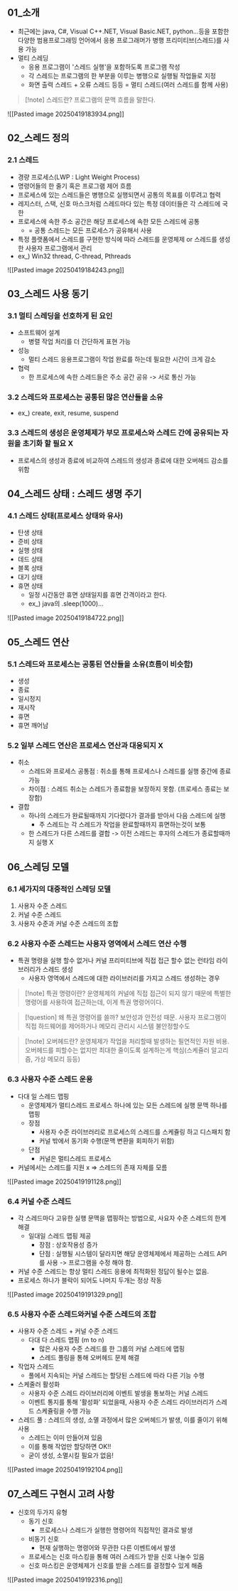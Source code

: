 ## 01_소개
- 최근에는 java, C#, Visual C++.NET, Visual Basic.NET, python...등을 포함한 다양한 범용프로그래밍 언어에서 응용 프로그래머가 병행 프리미티브(스레드)를 사용 가능
- 멀티 스레딩
	- 응용 프로그램이 '스레드 실행'을 포함하도록 프로그램 작성
	- 각 스레드는 프로그램의 한 부분을 이루는 병행으로 실행될 작업들로 지정
	- 화면 출력 스레드 + 오류 스레드 등등 = 멀티 스레드(여러 스레드를 함께 사용)

>[!note] 스레드란?
>프로그램의 문맥 흐름을 말한다.

![[Pasted image 20250419183934.png]]

## 02_스레드 정의
### 2.1 스레드
- 경량 프로세스(LWP : Light Weight Process)
- 명령어들의 한 줄기 혹은 프로그램 제어 흐름
- 프로세스에 있는 스레드들은 병행으로 실행되면서 공통의 목표를 이루려고 협력
- 레지스터, 스택, 신호 마스크처럼 스레드마다 있는 특정 데이터들은 각 스레드에 국한
- 프로세스에 속한 주소 공간은 해당 프로세스에 속한 모든 스레드에 공통
	- = 공통 스레드는 모든 프로세스가 공유해서 사용
- 특정 플랫폼에서 스레드를 구현한 방식에 따라 스레드를 운영체제 
  or 스레드를 생성한 사용자 프로그램에서 관리
- ex_) Win32 thread, C-thread, Pthreads

![[Pasted image 20250419184243.png]]

## 03_스레드 사용 동기

### 3.1 멀티 스레딩을 선호하게 된 요인
- 소프트웨어 설계
	- 병렬 작업 처리를 더 간단하게 표현 가능
- 성능
	- 멀티 스레드 응용프로그램이 작업 완료를 하는데 필요한 시간이 크게 감소
- 협력
	- 한 프로세스에 속한 스레드들은 주소 공간 공유 -> 서로 통신 가능

### 3.2 스레드와 프로세스는 공통된 많은 연산들을 소유
- ex_) create, exit, resume, suspend

### 3.3 스레드의 생성은 운영체제가 부모 프로세스와 스레드 간에 공유되는 자원을 초기화 할 필요 X

- 프로세스의 생성과 종료에 비교하여 스레드의 생성과 종료에 대한 오버헤드 감소를 위함

## 04_스레드 상태 : 스레드 생명 주기

### 4.1 스레드 상태(프로세스 상태와 유사)
- 탄생 상태
- 준비 상태
- 실행 상태
- 데드 상태
- 블록 상태
- 대기 상태
- 휴면 상태
	- 일정 시간동안 휴면 상태일지를 휴면 간격이라고 한다.
	- ex_) java의 .sleep(1000)...

![[Pasted image 20250419184722.png]]

## 05_스레드 연산

### 5.1 스레드와 프로세스는 공통된 연산들을 소유(흐름이 비슷함)
- 생성
- 종료
- 일시정지
- 재시작 
- 휴면
- 휴면 깨어남

### 5.2 일부 스레드 연산은 프로세스 연산과 대응되지 X
- 취소
	- 스레드와 프로세스 공통점 : 취소를 통해 프로세스나 스레드를 실행 중간에 종료 가능
	- 차이점 : 스레드 취소는 스레드가 종료함을 보장하지 못함. (프로세스 종료는 보장함)
- 결합
	- 하나의 스레드가 완료될때까지 기다렸다가 결과를 받아서 다음 스레드에 실행
		- 주 스레드는 각 스레드가 작업을 완료할때까지 휴면하는것이 보통
	- 한 스레드가 다른 스레드를 결합 -> 이전 스레드는 후자의 스레드가 종료할때까지 실행 X

## 06_스레딩 모델
### 6.1 세가지의 대중적인 스레딩 모델
1. 사용자 수준 스레드
2. 커널 수준 스레드
3. 사용자 수준과 커널 수준 스레드의 조합

### 6.2 사용자 수준 스레드는 사용자 영역에서 스레드 연산 수행
- 특권 명령을 실행 할수 없거나 커널 프리미티브에 직접 접근 할수 없는 런타임 라이브러리가 스레드 생성
	- 사용자 영역에서 스레드에 대한 라이브러리를 가지고 스레드 생성하는 경우

>[!note] 특권 명령이란?
>운영체제의 커널에 직접 접근이 되지 않기 때문에 특별한 명령어를 사용하여 접근하는데, 이게 특권 명령어이다.

>[!question] 왜 특권 명령어를 쓸까?
>보안성과 안전성 때문. 사용자 프로그램이 직접 하드웨어를 제어하거나 메모리 관리시 시스템 불안정할수도

>[!note] 오버헤드란?
>운영체제가 작업을 처리할때 발생하는 필연적인 자원 비용.
>오버헤드를 피할수는 없지만 최대한 줄이도록 설계하는게 핵심(스케쥴러 알고리즘, 가상 메모리 등등)


### 6.3 사용자 수준 스레드 운용
- 다대 일 스레드 맵핑
	- 운영체제가 멀티스레드 프로세스 하나에 있는 모든 스레드에 실행 문맥 하나를 맵핑
	- 장점
		- 사용자 수준 라이브러리로 프로세스의 스레드를 스케쥴링 하고 디스패치 함
		- 커널 밖에서 동기화 수행(문맥 변환을 회피하기 위함)
	- 단점
		- 커널은 멀티스레드 프로세스
- 커널에서는 스레드를 지원 x => 스레드의 존재 자체를 모름

![[Pasted image 20250419191128.png]]

### 6.4 커널 수준 스레드
- 각 스레드마다 고유한 실행 문맥을 맵핑하는 방법으로, 사요자 수준 스레드의 한계 해결
	- 일대일 스레드 맵핑 제공
		- 장점 : 상호작용성 증가
		- 단점 : 실행될 시스템이 달라지면 해당 운영체제에서 제공하는 스레드 API를 사용 -> 프로그램을 수정 해야 함.
- 커널 수준 스레드는 항상 멀티 스레드 응용에 최적화된 정답이 될수는 없음.
- 프로세스 하나가 블락이 되어도 나머지 두개는 정상 작동

![[Pasted image 20250419191329.png]]

### 6.5 사용자 수준 스레드와커널 수준 스레드의 조합
- 사용자 수준 스레드 + 커널 수준 스레드
	- 다대 다 스레드 맵핑 (m to n)
		- 많은 사용자 수준 스레드를 한 그룹의 커널 스레드에 맵핑
		- 스레드 풀링을 통해 오버헤드 문제 해결
- 작업자 스레드
	- 풀에서 지속되는 커널 스레드는 할당된 스레드에 따라 다른 기능 수행
- 스케줄러 활성화
	- 사용자 수준 스레드 라이브러리에 이벤트 발생을 통보하는 커널 스레드
	- 이벤트 통지를 통해 '활성화' 되었을때,
	  사용자 수준 스레드 라이브러리가 스레드 스케쥴링을 수행 가능
- 스레드 풀 : 스레드의 생성, 소멸 과정에서 많은 오버헤드가 발생, 이를 줄이기 위해 사용
	- 스레드는 이미 만들어져 있음
	- 이를 통해 작업만 할당하면 OK!!
	- 굳이 생성, 소멸시킬 필요가 없음!

![[Pasted image 20250419192104.png]]

## 07_스레드 구현시 고려 사항
- 신호의 두가지 유형
	- 동기 신호
		- 프로세스나 스레드가 실행한 명령어의 직접적인 결과로 발생
	- 비동기 신호
		- 현재 실행하는 명령어와 무관한 다른 이벤트에서 발생
	- 프로세스는 신호 마스킹을 통해 여러 스레드가 받을 신호 나눌수 있음
	- 신호 마스킹은 운영체제가 신호를 받을 스레드를 결정할수 있게 해줌

![[Pasted image 20250419192316.png]]
